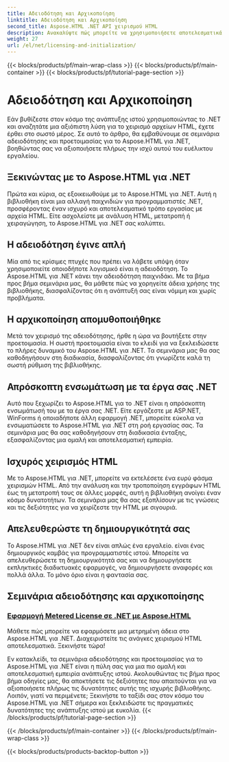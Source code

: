 ```yaml
---
title: Αδειοδότηση και Αρχικοποίηση
linktitle: Αδειοδότηση και Αρχικοποίηση
second_title: Aspose.HTML .NET API χειρισμού HTML
description: Ανακαλύψτε πώς μπορείτε να χρησιμοποιήσετε αποτελεσματικά το Aspose.HTML για .NET μέσα από τα ολοκληρωμένα σεμινάρια αδειοδότησης και προετοιμασίας. Ξεκλειδώστε πλήρως τις δυνατότητες αυτού του εργαλείου.
weight: 27
url: /el/net/licensing-and-initialization/
---
```


{{< blocks/products/pf/main-wrap-class >}}
{{< blocks/products/pf/main-container >}}
{{< blocks/products/pf/tutorial-page-section >}}

# Αδειοδότηση και Αρχικοποίηση


Εάν βυθίζεστε στον κόσμο της ανάπτυξης ιστού χρησιμοποιώντας το .NET και αναζητάτε μια αξιόπιστη λύση για το χειρισμό αρχείων HTML, έχετε έρθει στο σωστό μέρος. Σε αυτό το άρθρο, θα εμβαθύνουμε σε σεμινάρια αδειοδότησης και προετοιμασίας για το Aspose.HTML για .NET, βοηθώντας σας να αξιοποιήσετε πλήρως την ισχύ αυτού του ευέλικτου εργαλείου.

## Ξεκινώντας με το Aspose.HTML για .NET

Πρώτα και κύρια, ας εξοικειωθούμε με το Aspose.HTML για .NET. Αυτή η βιβλιοθήκη είναι μια αλλαγή παιχνιδιών για προγραμματιστές .NET, προσφέροντας έναν ισχυρό και αποτελεσματικό τρόπο εργασίας με αρχεία HTML. Είτε ασχολείστε με ανάλυση HTML, μετατροπή ή χειραγώγηση, το Aspose.HTML για .NET σας καλύπτει. 

## Η αδειοδότηση έγινε απλή

Μία από τις κρίσιμες πτυχές που πρέπει να λάβετε υπόψη όταν χρησιμοποιείτε οποιοδήποτε λογισμικό είναι η αδειοδότηση. Το Aspose.HTML για .NET κάνει την αδειοδότηση παιχνιδάκι. Με τα βήμα προς βήμα σεμινάρια μας, θα μάθετε πώς να χορηγείτε άδεια χρήσης της βιβλιοθήκης, διασφαλίζοντας ότι η ανάπτυξή σας είναι νόμιμη και χωρίς προβλήματα. 

## Η αρχικοποίηση απομυθοποιήθηκε

Μετά τον χειρισμό της αδειοδότησης, ήρθε η ώρα να βουτήξετε στην προετοιμασία. Η σωστή προετοιμασία είναι το κλειδί για να ξεκλειδώσετε το πλήρες δυναμικό του Aspose.HTML για .NET. Τα σεμινάρια μας θα σας καθοδηγήσουν στη διαδικασία, διασφαλίζοντας ότι γνωρίζετε καλά τη σωστή ρύθμιση της βιβλιοθήκης. 

## Απρόσκοπτη ενσωμάτωση με τα έργα σας .NET

Αυτό που ξεχωρίζει το Aspose.HTML για το .NET είναι η απρόσκοπτη ενσωμάτωσή του με τα έργα σας .NET. Είτε εργάζεστε με ASP.NET, WinForms ή οποιαδήποτε άλλη εφαρμογή .NET, μπορείτε εύκολα να ενσωματώσετε το Aspose.HTML για .NET στη ροή εργασίας σας. Τα σεμινάρια μας θα σας καθοδηγήσουν στη διαδικασία ένταξης, εξασφαλίζοντας μια ομαλή και αποτελεσματική εμπειρία.

## Ισχυρός χειρισμός HTML

Με το Aspose.HTML για .NET, μπορείτε να εκτελέσετε ένα ευρύ φάσμα χειρισμών HTML. Από την ανάλυση και την τροποποίηση εγγράφων HTML έως τη μετατροπή τους σε άλλες μορφές, αυτή η βιβλιοθήκη ανοίγει έναν κόσμο δυνατοτήτων. Τα σεμινάρια μας θα σας εξοπλίσουν με τις γνώσεις και τις δεξιότητες για να χειρίζεστε την HTML με σιγουριά.

## Απελευθερώστε τη δημιουργικότητά σας

Το Aspose.HTML για .NET δεν είναι απλώς ένα εργαλείο. είναι ένας δημιουργικός καμβάς για προγραμματιστές ιστού. Μπορείτε να απελευθερώσετε τη δημιουργικότητά σας και να δημιουργήσετε εκπληκτικές διαδικτυακές εφαρμογές, να δημιουργήσετε αναφορές και πολλά άλλα. Το μόνο όριο είναι η φαντασία σας.

## Σεμινάρια αδειοδότησης και αρχικοποίησης
### [Εφαρμογή Metered License σε .NET με Aspose.HTML](./apply-metered-license/)
Μάθετε πώς μπορείτε να εφαρμόσετε μια μετρημένη άδεια στο Aspose.HTML για .NET. Διαχειριστείτε τις ανάγκες χειρισμού HTML αποτελεσματικά. Ξεκινήστε τώρα!

Εν κατακλείδι, τα σεμινάρια αδειοδότησης και προετοιμασίας για το Aspose.HTML για .NET είναι η πύλη σας για μια πιο ομαλή και αποτελεσματική εμπειρία ανάπτυξης ιστού. Ακολουθώντας τις βήμα προς βήμα οδηγίες μας, θα αποκτήσετε τις δεξιότητες που απαιτούνται για να αξιοποιήσετε πλήρως τις δυνατότητες αυτής της ισχυρής βιβλιοθήκης. Λοιπόν, γιατί να περιμένετε; Ξεκινήστε το ταξίδι σας στον κόσμο του Aspose.HTML για .NET σήμερα και ξεκλειδώστε τις πραγματικές δυνατότητες της ανάπτυξης ιστού με ευκολία.
{{< /blocks/products/pf/tutorial-page-section >}}

{{< /blocks/products/pf/main-container >}}
{{< /blocks/products/pf/main-wrap-class >}}

{{< blocks/products/products-backtop-button >}}
